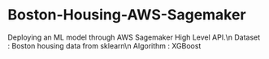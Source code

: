 # Boston-Housing-AWS-Sagemaker

Deploying an ML model through AWS Sagemaker High Level API.\n
Dataset : Boston housing data from sklearn\n
Algorithm : XGBoost
